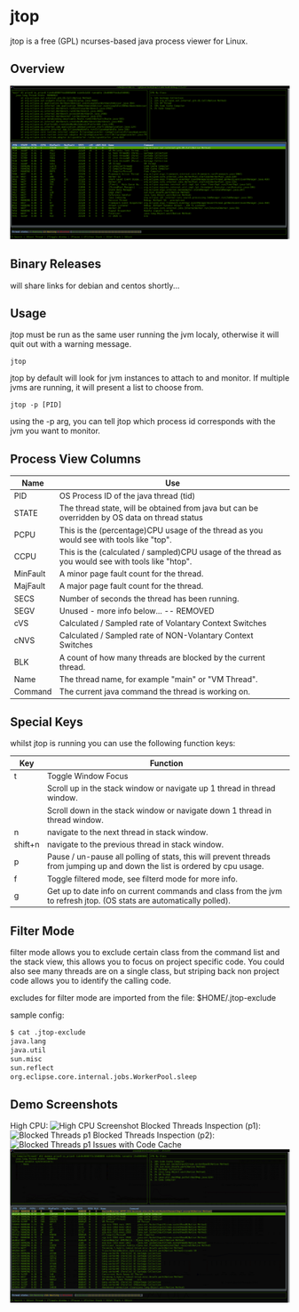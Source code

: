 # jtop
jtop is a free (GPL) ncurses-based java process viewer for Linux.

## Overview
![jtop overview](https://raw.githubusercontent.com/mikejonesey/jtop/master/jtop-overview.png)

## Binary Releases
will share links for debian and centos shortly...

## Usage
jtop must be run as the same user running the jvm localy, otherwise it will quit out with a warning message.
```
jtop
```
jtop by default will look for jvm instances to attach to and monitor. If multiple jvms are running, it will present a list to choose from.
```
jtop -p [PID]
```
using the -p arg, you can tell jtop which process id corresponds with the jvm you want to monitor.

## Process View Columns

Name | Use
--- | ---
PID | OS Process ID of the java thread (tid)
STATE | The thread state, will be obtained from java but can be overridden by OS data on thread status
PCPU | This is the (percentage)CPU usage of the thread as you would see with tools like "top".
CCPU | This is the (calculated / sampled)CPU usage of the thread as you would see with tools like "htop".
MinFault | A minor page fault count for the thread.
MajFault | A major page fault count for the thread.
SECS | Number of seconds the thread has been running.
SEGV | Unused - more info below... -- REMOVED
cVS | Calculated / Sampled rate of Volantary Context Switches
cNVS | Calculated / Sampled rate of NON-Volantary Context Switches
BLK | A count of how many threads are blocked by the current thread.
Name | The thread name, for example "main" or "VM Thread".
Command | The current java command the thread is working on.

## Special Keys
whilst jtop is running you can use the following function keys:

Key | Function
--- | ---
t | Toggle Window Focus
<up> | Scroll up in the stack window or navigate up 1 thread in thread window.
<down> | Scroll down in the stack window or navigate down 1 thread in thread window.
n | navigate to the next thread in stack window.
shift+n | navigate to the previous thread in stack window.
p | Pause / un-pause all polling of stats, this will prevent threads from jumping up and down the list is ordered by cpu usage.
f | Toggle filtered mode, see filterd mode for more info.
g | Get up to date info on current commands and class from the jvm to refresh jtop. (OS stats are automatically polled).

## Filter Mode

filter mode allows you to exclude certain class from the command list and the stack view, this allows you to focus on project specific code. You could also see many threads are on a single class, but striping back non project code allows you to identify the calling code.

excludes for filter mode are imported from the file: $HOME/.jtop-exclude

sample config:
```
$ cat .jtop-exclude 
java.lang
java.util
sun.misc
sun.reflect
org.eclipse.core.internal.jobs.WorkerPool.sleep
```

## Demo Screenshots
High CPU:
![High CPU Screenshot](https://raw.githubusercontent.com/mikejonesey/jtop/master/jtop-demo-01.png)
Blocked Threads Inspection (p1):
![Blocked Threads p1](https://raw.githubusercontent.com/mikejonesey/jtop/master/jtop-demo-02.png)
Blocked Threads Inspection (p2):
![Blocked Threads p1](https://raw.githubusercontent.com/mikejonesey/jtop/master/jtop-demo-03.png)
Issues with Code Cache
![Blocked Threads p1](https://raw.githubusercontent.com/mikejonesey/jtop/master/jtop-demo-04.png)


